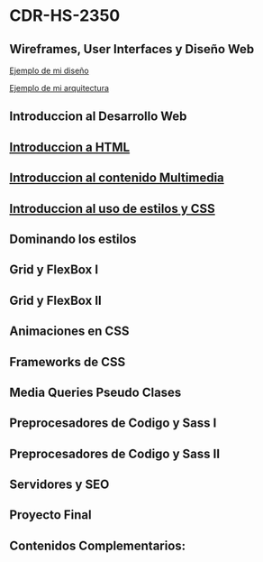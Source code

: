 # CDR-HS-2350

## Wireframes, User Interfaces y Diseño Web

[Ejemplo de mi diseño](https://www.figma.com/file/YxsVw3C1gohqqDCPkndz8f/Cheffsy?node-id=0%3A1)

[Ejemplo de mi arquitectura](https://www.figma.com/file/TKI4EFpVlyM4re3BRx1Xj9/Arquitectura-de-proyecto?node-id=0%3A1)

## Introduccion al Desarrollo Web

## [Introduccion a HTML](https://github.com/malvabombom/CDR-HS-2350/tree/main/01-intro-html)

## [Introduccion al contenido Multimedia](https://github.com/malvabombom/CDR-HS-2350/tree/main/02-rutas-multimedia)

## [Introduccion al uso de estilos y CSS](https://github.com/malvabombom/CDR-HS-2350/tree/main/03-Intro-CSS)

## Dominando los estilos

## Grid y FlexBox I

## Grid y FlexBox II

## Animaciones en CSS

## Frameworks de CSS

## Media Queries Pseudo Clases

## Preprocesadores de Codigo y Sass I

## Preprocesadores de Codigo y Sass II

## Servidores y SEO

## Proyecto Final

## Contenidos Complementarios:
